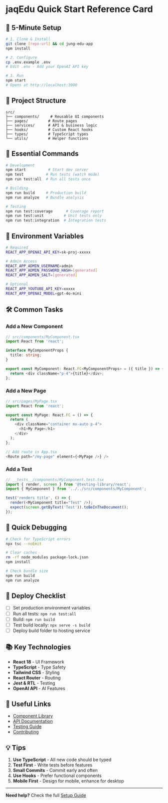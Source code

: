 # jaqEdu Quick Start Reference Card

## 🚀 5-Minute Setup

```bash
# 1. Clone & Install
git clone [repo-url] && cd jung-edu-app
npm install

# 2. Configure
cp .env.example .env
# Edit .env - Add your OpenAI API key

# 3. Run
npm start
# Opens at http://localhost:3000
```

## 📁 Project Structure

```
src/
├── components/     # Reusable UI components
├── pages/         # Route pages
├── services/      # API & business logic
├── hooks/         # Custom React hooks
├── types/         # TypeScript types
└── utils/         # Helper functions
```

## 🔧 Essential Commands

```bash
# Development
npm start          # Start dev server
npm test          # Run tests (watch mode)
npm run test:all  # Run all tests once

# Building
npm run build     # Production build
npm run analyze   # Bundle analysis

# Testing
npm run test:coverage      # Coverage report
npm run test:unit         # Unit tests only
npm run test:integration  # Integration tests
```

## 🔑 Environment Variables

```bash
# Required
REACT_APP_OPENAI_API_KEY=sk-proj-xxxxx

# Admin Access
REACT_APP_ADMIN_USERNAME=admin
REACT_APP_ADMIN_PASSWORD_HASH=[generated]
REACT_APP_ADMIN_SALT=[generated]

# Optional
REACT_APP_YOUTUBE_API_KEY=xxxxx
REACT_APP_OPENAI_MODEL=gpt-4o-mini
```

## 🛠️ Common Tasks

### Add a New Component

```typescript
// src/components/MyComponent.tsx
import React from 'react';

interface MyComponentProps {
  title: string;
}

export const MyComponent: React.FC<MyComponentProps> = ({ title }) => {
  return <div className="p-4">{title}</div>;
};
```

### Add a New Page

```typescript
// src/pages/MyPage.tsx
import React from 'react';

export const MyPage: React.FC = () => {
  return (
    <div className="container mx-auto p-4">
      <h1>My Page</h1>
    </div>
  );
};

// Add route in App.tsx
<Route path="/my-page" element={<MyPage />} />
```

### Add a Test

```typescript
// __tests__/components/MyComponent.test.tsx
import { render, screen } from '@testing-library/react';
import { MyComponent } from '../../src/components/MyComponent';

test('renders title', () => {
  render(<MyComponent title="Test" />);
  expect(screen.getByText('Test')).toBeInTheDocument();
});
```

## 🐛 Quick Debugging

```bash
# Check for TypeScript errors
npx tsc --noEmit

# Clear caches
rm -rf node_modules package-lock.json
npm install

# Check bundle size
npm run build
npm run analyze
```

## 🚀 Deploy Checklist

- [ ] Set production environment variables
- [ ] Run all tests: `npm run test:all`
- [ ] Build: `npm run build`
- [ ] Test build locally: `npx serve -s build`
- [ ] Deploy build folder to hosting service

## 📚 Key Technologies

- **React 18** - UI Framework
- **TypeScript** - Type Safety
- **Tailwind CSS** - Styling
- **React Router** - Routing
- **Jest & RTL** - Testing
- **OpenAI API** - AI Features

## 🔗 Useful Links

- [Component Library](/docs/components.md)
- [API Documentation](/docs/api.md)
- [Testing Guide](/docs/testing.md)
- [Contributing](/CONTRIBUTING.md)

## 💡 Tips

1. **Use TypeScript** - All new code should be typed
2. **Test First** - Write tests before features
3. **Small Commits** - Commit early and often
4. **Use Hooks** - Prefer functional components
5. **Mobile First** - Design for mobile, enhance for desktop

---

**Need help?** Check the full [Setup Guide](SETUP_AND_DEPLOYMENT.md)